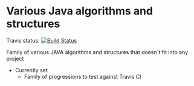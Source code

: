 <h1>Various Java algorithms and structures</h1>

Travis status:  [![Build Status](https://travis-ci.com/Kuplays/JavaAlgorithmsAndStructures.svg?branch=master)](https://travis-ci.com/Kuplays/JavaAlgorithmsAndStructures)

Family of various JAVA algorithms and structures that doesn`t fit into any project

* Currently set
  * Family of progressions to test against Travis CI
